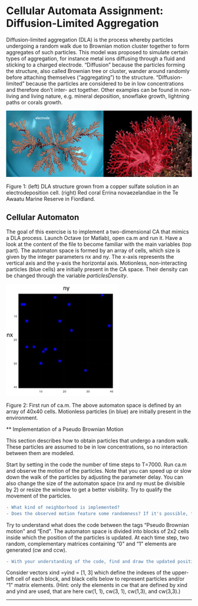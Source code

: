 # Cellular Automata Assignment: Diffusion-Limited Aggregation

Diffusion-limited aggregation (DLA) is the process whereby particles undergoing a random walk due to Brownian motion cluster together to form aggregates of such particles. This model was proposed to simulate certain types of aggregation, for instance metal ions diffusing through a fluid and sticking to a charged electrode. “Diffusion” because the particles forming the structure, also called Brownian tree or cluster, wander around randomly before attaching themselves (“aggregating”) to the structure. “Diffusion-limited” because the particles are considered to be in low concentrations and therefore don’t inter- act together. Other examples can be found in non-living and living nature, e.g. mineral deposition, snowflake growth, lightning paths or corals growth.


![image1](ca/CA1.png)


Figure 1: (left) DLA structure grown from a copper sulfate solution in an electrodeposition cell. (right) Red coral Errina novaezelandiae in the Te Awaatu Marine Reserve in Fiordland.

## Cellular Automaton

The goal of this exercise is to implement a two-dimensional CA that mimics a DLA process. Launch Octave (or Matlab), open ca.m and run it.  Have a look at the content of the file to become familiar with the main variables (top part). The automaton space is formed by an array of cells, which size is given by the integer parameters nx and ny. The x-axis represents the vertical axis and the y-axis the horizontal axis.  Motionless, non-interacting particles (blue cells) are initially present in the CA space. Their density can be changed through the variable *particlesDensity*.

![image2](ca/CA2.JPG)

Figure 2: First run of ca.m.  The above automaton space is defined by an array of
40x40 cells. Motionless particles (in blue) are initially present in the environment.

** Implementation of a Pseudo Brownian Motion

This section describes how to obtain particles that undergo a random walk. These particles are assumed to be in low concentrations, so no interaction between them are modeled.

Start by setting in the code the number of time steps to T=7000. Run ca.m and observe the motion of the particles. Note that you can speed up or slow down the walk
of the particles by adjusting the parameter delay. You can also change the size of the
automaton space (nx and ny must be divisible by 2) or resize the window to get a better visibility. Try to qualify the movement of the particles. 
```diff
- What kind of neighborhood is implemented? 
- Does the observed motion feature some randomness? If it's possible, find the deterministic and random components of the motion.
```

Try to understand what does the code between the tags “Pseudo Brownian motion" and “End". The automaton space is divided into blocks of 2x2 cells inside which the position of the particles is updated. At each time step, two random, complementary matrices containing “0" and “1" elements are generated (cw and ccw). 
```diff
- With your understanding of the code, find and draw the updated position of the particles at time t+1 for the initial configuration of the following 4x4 CA. 
```
Consider vectors xind =yind = [1, 3] which define the indexes of the upper-left cell of each block, and black cells below to represent particles and/or “1" matrix elements.
(Hint: only the elements in cw that are defined by xind and yind are used, that are here cw(1, 1), cw(3, 1), cw(1,3), and cw(3,3).)

****
